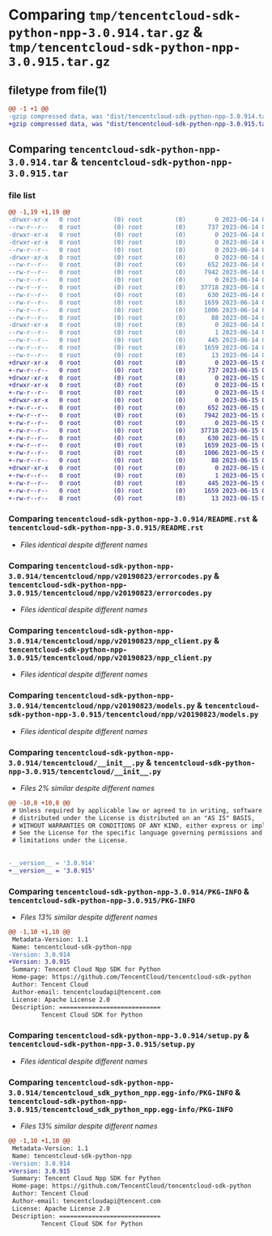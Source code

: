 # Comparing `tmp/tencentcloud-sdk-python-npp-3.0.914.tar.gz` & `tmp/tencentcloud-sdk-python-npp-3.0.915.tar.gz`

## filetype from file(1)

```diff
@@ -1 +1 @@
-gzip compressed data, was "dist/tencentcloud-sdk-python-npp-3.0.914.tar", last modified: Wed Jun 14 00:31:05 2023, max compression
+gzip compressed data, was "dist/tencentcloud-sdk-python-npp-3.0.915.tar", last modified: Thu Jun 15 00:30:18 2023, max compression
```

## Comparing `tencentcloud-sdk-python-npp-3.0.914.tar` & `tencentcloud-sdk-python-npp-3.0.915.tar`

### file list

```diff
@@ -1,19 +1,19 @@
-drwxr-xr-x   0 root         (0) root         (0)        0 2023-06-14 00:31:05.000000 tencentcloud-sdk-python-npp-3.0.914/
--rw-r--r--   0 root         (0) root         (0)      737 2023-06-14 00:31:05.000000 tencentcloud-sdk-python-npp-3.0.914/README.rst
-drwxr-xr-x   0 root         (0) root         (0)        0 2023-06-14 00:31:05.000000 tencentcloud-sdk-python-npp-3.0.914/tencentcloud/
-drwxr-xr-x   0 root         (0) root         (0)        0 2023-06-14 00:31:05.000000 tencentcloud-sdk-python-npp-3.0.914/tencentcloud/npp/
--rw-r--r--   0 root         (0) root         (0)        0 2023-06-14 00:31:05.000000 tencentcloud-sdk-python-npp-3.0.914/tencentcloud/npp/__init__.py
-drwxr-xr-x   0 root         (0) root         (0)        0 2023-06-14 00:31:05.000000 tencentcloud-sdk-python-npp-3.0.914/tencentcloud/npp/v20190823/
--rw-r--r--   0 root         (0) root         (0)      652 2023-06-14 00:31:05.000000 tencentcloud-sdk-python-npp-3.0.914/tencentcloud/npp/v20190823/errorcodes.py
--rw-r--r--   0 root         (0) root         (0)     7942 2023-06-14 00:31:05.000000 tencentcloud-sdk-python-npp-3.0.914/tencentcloud/npp/v20190823/npp_client.py
--rw-r--r--   0 root         (0) root         (0)        0 2023-06-14 00:31:05.000000 tencentcloud-sdk-python-npp-3.0.914/tencentcloud/npp/v20190823/__init__.py
--rw-r--r--   0 root         (0) root         (0)    37718 2023-06-14 00:31:05.000000 tencentcloud-sdk-python-npp-3.0.914/tencentcloud/npp/v20190823/models.py
--rw-r--r--   0 root         (0) root         (0)      630 2023-06-14 00:31:05.000000 tencentcloud-sdk-python-npp-3.0.914/tencentcloud/__init__.py
--rw-r--r--   0 root         (0) root         (0)     1659 2023-06-14 00:31:05.000000 tencentcloud-sdk-python-npp-3.0.914/PKG-INFO
--rw-r--r--   0 root         (0) root         (0)     1006 2023-06-14 00:31:05.000000 tencentcloud-sdk-python-npp-3.0.914/setup.py
--rw-r--r--   0 root         (0) root         (0)       88 2023-06-14 00:31:05.000000 tencentcloud-sdk-python-npp-3.0.914/setup.cfg
-drwxr-xr-x   0 root         (0) root         (0)        0 2023-06-14 00:31:05.000000 tencentcloud-sdk-python-npp-3.0.914/tencentcloud_sdk_python_npp.egg-info/
--rw-r--r--   0 root         (0) root         (0)        1 2023-06-14 00:31:05.000000 tencentcloud-sdk-python-npp-3.0.914/tencentcloud_sdk_python_npp.egg-info/dependency_links.txt
--rw-r--r--   0 root         (0) root         (0)      445 2023-06-14 00:31:05.000000 tencentcloud-sdk-python-npp-3.0.914/tencentcloud_sdk_python_npp.egg-info/SOURCES.txt
--rw-r--r--   0 root         (0) root         (0)     1659 2023-06-14 00:31:05.000000 tencentcloud-sdk-python-npp-3.0.914/tencentcloud_sdk_python_npp.egg-info/PKG-INFO
--rw-r--r--   0 root         (0) root         (0)       13 2023-06-14 00:31:05.000000 tencentcloud-sdk-python-npp-3.0.914/tencentcloud_sdk_python_npp.egg-info/top_level.txt
+drwxr-xr-x   0 root         (0) root         (0)        0 2023-06-15 00:30:18.000000 tencentcloud-sdk-python-npp-3.0.915/
+-rw-r--r--   0 root         (0) root         (0)      737 2023-06-15 00:30:18.000000 tencentcloud-sdk-python-npp-3.0.915/README.rst
+drwxr-xr-x   0 root         (0) root         (0)        0 2023-06-15 00:30:18.000000 tencentcloud-sdk-python-npp-3.0.915/tencentcloud/
+drwxr-xr-x   0 root         (0) root         (0)        0 2023-06-15 00:30:18.000000 tencentcloud-sdk-python-npp-3.0.915/tencentcloud/npp/
+-rw-r--r--   0 root         (0) root         (0)        0 2023-06-15 00:30:18.000000 tencentcloud-sdk-python-npp-3.0.915/tencentcloud/npp/__init__.py
+drwxr-xr-x   0 root         (0) root         (0)        0 2023-06-15 00:30:18.000000 tencentcloud-sdk-python-npp-3.0.915/tencentcloud/npp/v20190823/
+-rw-r--r--   0 root         (0) root         (0)      652 2023-06-15 00:30:18.000000 tencentcloud-sdk-python-npp-3.0.915/tencentcloud/npp/v20190823/errorcodes.py
+-rw-r--r--   0 root         (0) root         (0)     7942 2023-06-15 00:30:18.000000 tencentcloud-sdk-python-npp-3.0.915/tencentcloud/npp/v20190823/npp_client.py
+-rw-r--r--   0 root         (0) root         (0)        0 2023-06-15 00:30:18.000000 tencentcloud-sdk-python-npp-3.0.915/tencentcloud/npp/v20190823/__init__.py
+-rw-r--r--   0 root         (0) root         (0)    37718 2023-06-15 00:30:18.000000 tencentcloud-sdk-python-npp-3.0.915/tencentcloud/npp/v20190823/models.py
+-rw-r--r--   0 root         (0) root         (0)      630 2023-06-15 00:30:18.000000 tencentcloud-sdk-python-npp-3.0.915/tencentcloud/__init__.py
+-rw-r--r--   0 root         (0) root         (0)     1659 2023-06-15 00:30:18.000000 tencentcloud-sdk-python-npp-3.0.915/PKG-INFO
+-rw-r--r--   0 root         (0) root         (0)     1006 2023-06-15 00:30:18.000000 tencentcloud-sdk-python-npp-3.0.915/setup.py
+-rw-r--r--   0 root         (0) root         (0)       88 2023-06-15 00:30:18.000000 tencentcloud-sdk-python-npp-3.0.915/setup.cfg
+drwxr-xr-x   0 root         (0) root         (0)        0 2023-06-15 00:30:18.000000 tencentcloud-sdk-python-npp-3.0.915/tencentcloud_sdk_python_npp.egg-info/
+-rw-r--r--   0 root         (0) root         (0)        1 2023-06-15 00:30:18.000000 tencentcloud-sdk-python-npp-3.0.915/tencentcloud_sdk_python_npp.egg-info/dependency_links.txt
+-rw-r--r--   0 root         (0) root         (0)      445 2023-06-15 00:30:18.000000 tencentcloud-sdk-python-npp-3.0.915/tencentcloud_sdk_python_npp.egg-info/SOURCES.txt
+-rw-r--r--   0 root         (0) root         (0)     1659 2023-06-15 00:30:18.000000 tencentcloud-sdk-python-npp-3.0.915/tencentcloud_sdk_python_npp.egg-info/PKG-INFO
+-rw-r--r--   0 root         (0) root         (0)       13 2023-06-15 00:30:18.000000 tencentcloud-sdk-python-npp-3.0.915/tencentcloud_sdk_python_npp.egg-info/top_level.txt
```

### Comparing `tencentcloud-sdk-python-npp-3.0.914/README.rst` & `tencentcloud-sdk-python-npp-3.0.915/README.rst`

 * *Files identical despite different names*

### Comparing `tencentcloud-sdk-python-npp-3.0.914/tencentcloud/npp/v20190823/errorcodes.py` & `tencentcloud-sdk-python-npp-3.0.915/tencentcloud/npp/v20190823/errorcodes.py`

 * *Files identical despite different names*

### Comparing `tencentcloud-sdk-python-npp-3.0.914/tencentcloud/npp/v20190823/npp_client.py` & `tencentcloud-sdk-python-npp-3.0.915/tencentcloud/npp/v20190823/npp_client.py`

 * *Files identical despite different names*

### Comparing `tencentcloud-sdk-python-npp-3.0.914/tencentcloud/npp/v20190823/models.py` & `tencentcloud-sdk-python-npp-3.0.915/tencentcloud/npp/v20190823/models.py`

 * *Files identical despite different names*

### Comparing `tencentcloud-sdk-python-npp-3.0.914/tencentcloud/__init__.py` & `tencentcloud-sdk-python-npp-3.0.915/tencentcloud/__init__.py`

 * *Files 2% similar despite different names*

```diff
@@ -10,8 +10,8 @@
 # Unless required by applicable law or agreed to in writing, software
 # distributed under the License is distributed on an "AS IS" BASIS,
 # WITHOUT WARRANTIES OR CONDITIONS OF ANY KIND, either express or implied.
 # See the License for the specific language governing permissions and
 # limitations under the License.
 
 
-__version__ = '3.0.914'
+__version__ = '3.0.915'
```

### Comparing `tencentcloud-sdk-python-npp-3.0.914/PKG-INFO` & `tencentcloud-sdk-python-npp-3.0.915/PKG-INFO`

 * *Files 13% similar despite different names*

```diff
@@ -1,10 +1,10 @@
 Metadata-Version: 1.1
 Name: tencentcloud-sdk-python-npp
-Version: 3.0.914
+Version: 3.0.915
 Summary: Tencent Cloud Npp SDK for Python
 Home-page: https://github.com/TencentCloud/tencentcloud-sdk-python
 Author: Tencent Cloud
 Author-email: tencentcloudapi@tencent.com
 License: Apache License 2.0
 Description: ============================
         Tencent Cloud SDK for Python
```

### Comparing `tencentcloud-sdk-python-npp-3.0.914/setup.py` & `tencentcloud-sdk-python-npp-3.0.915/setup.py`

 * *Files identical despite different names*

### Comparing `tencentcloud-sdk-python-npp-3.0.914/tencentcloud_sdk_python_npp.egg-info/PKG-INFO` & `tencentcloud-sdk-python-npp-3.0.915/tencentcloud_sdk_python_npp.egg-info/PKG-INFO`

 * *Files 13% similar despite different names*

```diff
@@ -1,10 +1,10 @@
 Metadata-Version: 1.1
 Name: tencentcloud-sdk-python-npp
-Version: 3.0.914
+Version: 3.0.915
 Summary: Tencent Cloud Npp SDK for Python
 Home-page: https://github.com/TencentCloud/tencentcloud-sdk-python
 Author: Tencent Cloud
 Author-email: tencentcloudapi@tencent.com
 License: Apache License 2.0
 Description: ============================
         Tencent Cloud SDK for Python
```

